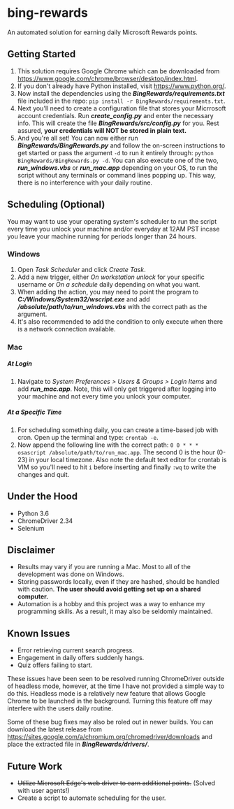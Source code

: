 # bing-rewards
An automated solution for earning daily Microsoft Rewards points. 


## Getting Started
1. This solution requires Google Chrome which can be downloaded from https://www.google.com/chrome/browser/desktop/index.html.
2. If you don't already have Python installed, visit https://www.python.org/. 
3. Now install the dependencies using the *__BingRewards/requirements.txt__* file included in the repo: `pip install -r BingRewards/requirements.txt`.
4. Next you'll need to create a configuration file that stores your Micrrosoft account credentials. Run *__create_config.py__* and enter the necessary info. This will create the file *__BingRewards/src/config.py__* for you. Rest assured, **your credentials will NOT be stored in plain text.**
5. And you're all set! You can now either run *__BingRewards/BingRewards.py__* and follow the on-screen instructions to get started or pass the argument `-d` to run it entirely through: `python BingRewards/BingRewards.py -d`. You can also execute one of the two, *__run_windows.vbs__* or *__run_mac.app__* depending on your OS, to run the script without any terminals or command lines popping up. This way, there is no interference with your daily routine.

## Scheduling (Optional)
You may want to use your operating system's scheduler to run the script every time you unlock your machine and/or everyday at 12AM PST incase you leave your machine running for periods longer than 24 hours.

### Windows
1. Open *Task Scheduler* and click *Create Task*.
2. Add a new trigger, either *On workstation unlock* for your specific username or *On a schedule* daily depending on what you want. 
3. When adding the action, you may need to point the program to *__C:/Windows/System32/wscript.exe__* and add *__/absolute/path/to/run_windows.vbs__* with the correct path as the argument. 
4. It's also recommended to add the condition to only execute when there is a network connection available.

### Mac

##### At Login
1. Navigate to *System Preferences > Users & Groups > Login Items* and add *__run_mac.app__*. Note, this will only get triggered after logging into your machine and not every time you unlock your computer.

##### At a Specific Time
1. For scheduling something daily, you can create a time-based job with cron. Open up the terminal and type: `crontab -e`. 
2. Now append the following line with the correct path: `0 0 * * * osascript /absolute/path/to/run_mac.app`. The second 0 is the hour (0-23) in your local timezone. Also note the default text editor for crontab is VIM so you'll need to hit `i` before inserting and finally `:wq` to write the changes and quit.

## Under the Hood
- Python 3.6
- ChromeDriver 2.34
- Selenium

## Disclaimer
- Results may vary if you are running a Mac. Most to all of the development was done on Windows.
- Storing passwords locally, even if they are hashed, should be handled with caution. **The user should avoid getting set up on a shared computer.** 
- Automation is a hobby and this project was a way to enhance my programming skills. As a result, it may also be seldomly maintained. 

## Known Issues
- Error retrieving current search progress.
- Engagement in daily offers suddenly hangs.
- Quiz offers failing to start.

These issues have been seen to be resolved running ChromeDriver outside of headless mode, however, at the time I have not provided a simple way to do this. Headless mode is a relatively new feature that allows Google Chrome to be launched in the background. Turning this feature off may interfere with the users daily routine. 

Some of these bug fixes may also be roled out in newer builds. You can download the latest release from https://sites.google.com/a/chromium.org/chromedriver/downloads and place the extracted file in *__BingRewards/drivers/__*.

## Future Work
- ~~Utilize Microsoft Edge's web driver to earn additional points.~~ (Solved with user agents!)
- Create a script to automate scheduling for the user.

